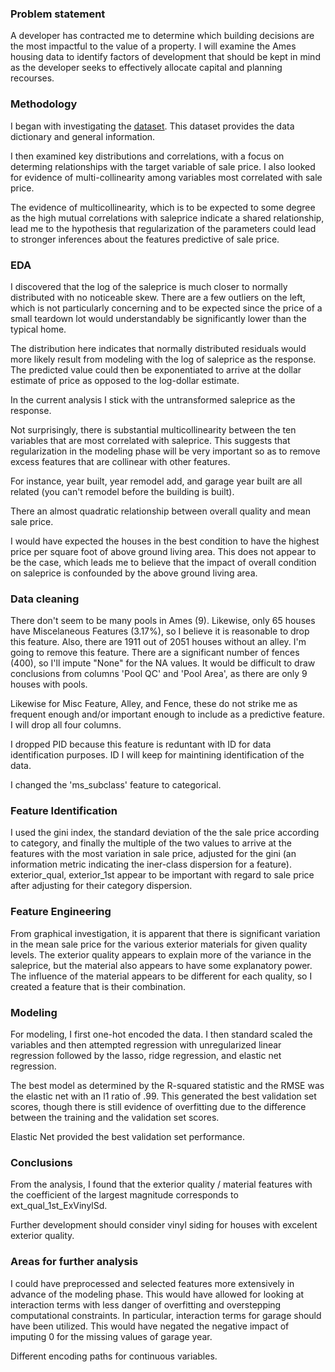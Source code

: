 ### Problem statement
A developer has contracted me to determine which building decisions are the most impactful to the value of a property.  I will examine the Ames housing data to identify factors of development that should be kept in mind as the developer seeks to effectively allocate capital and planning recourses.

### Methodology
I began with investigating the [dataset](http://jse.amstat.org/v19n3/decock/DataDocumentation.txt).
This dataset provides the data dictionary and general information.

I then examined key distributions and correlations, with a focus on determing relationships with the target variable of sale price.
I also looked for evidence of multi-collinearity among variables most correlated with sale price.

The evidence of multicollinearity, which is to be expected to some degree as the high mutual correlations with saleprice indicate a shared relationship, lead me to the hypothesis that regularization of the parameters could lead to stronger inferences about the features predictive of sale price.

### EDA
I discovered that the log of the saleprice is much closer to normally distributed with no noticeable skew.  There are a few outliers on the left, which is not particularly concerning and to be expected since the price of a small teardown lot would understandably be significantly lower than the typical home.

The distribution here indicates that normally distributed residuals would more likely result from modeling with the log of saleprice as the response.  The predicted value could then be exponentiated to arrive at the dollar estimate of price as opposed to the log-dollar estimate.

In the current analysis I stick with the untransformed saleprice as the response.

Not surprisingly, there is substantial multicollinearity between the ten variables that are most correlated with saleprice.  This suggests that regularization in the modeling phase will be very important so as to remove excess features that are collinear with other features.  

For instance, year built, year remodel add, and garage year built are all related (you can't remodel before the building is built).

There an almost quadratic relationship between overall quality and mean sale price.  

I would have expected the houses in the best condition to have the highest price per square foot of above ground living area. This does not appear to be the case, which leads me to believe that the impact of overall condition on saleprice is confounded by the above ground living area.
### Data cleaning

There don't seem to be many pools in Ames (9). Likewise, only 65 houses have Miscelaneous Features (3.17%), so I believe it is reasonable to drop this feature. Also, there are 1911 out of 2051 houses without an alley. I'm going to remove this feature. There are a significant number of fences (400), so I'll impute "None" for the NA values. It would be difficult to draw conclusions from columns 'Pool QC' and 'Pool Area', as there are only 9 houses with pools.

Likewise for Misc Feature, Alley, and Fence, these do not strike me as frequent enough and/or important enough to include as a predictive feature. I will drop all four columns.

I dropped PID because this feature is reduntant with ID for data identification purposes. ID I will keep for maintining identification of the data.

I changed the 'ms_subclass' feature to categorical.

### Feature Identification
I used the gini index, the standard deviation of the the sale price according to category, and finally the multiple of the two values to arrive at the features with the most variation in sale price, adjusted for the gini (an information metric indicating the iner-class dispersion for a feature).  exterior_qual, exterior_1st appear to be important with regard to sale price after adjusting for their category dispersion.

### Feature Engineering
From graphical investigation, it is apparent that there is significant variation in the mean sale price for the various exterior materials for given quality levels.  The exterior quality appears to explain more of the variance in the saleprice, but the material also appears to have some explanatory power.  The influence of the material appears to be different for each quality, so I created a feature that is their combination.

### Modeling

For modeling, I first one-hot encoded the data.  I then standard scaled the variables and then attempted regression with unregularized linear regression followed by the lasso, ridge regression, and elastic net regression.

The best model as determined by the R-squared statistic and the RMSE was the elastic net with an l1 ratio of .99.  This generated the best validation set scores, though there is still evidence of overfitting due to the difference between the training and the validation set scores.

Elastic Net provided the best validation set performance.

### Conclusions

From the  analysis, I found that the exterior quality / material features with the coefficient of the largest magnitude corresponds to ext_qual_1st_ExVinylSd.

Further development should consider vinyl siding for houses with excelent exterior quality.

### Areas for further analysis
I could have preprocessed and selected features more extensively in advance of the modeling phase.  This would have allowed for looking at interaction terms with less danger of overfitting and overstepping computational constraints.  In particular,  interaction terms for garage should have been utilized.  This would have negated the negative impact of imputing 0 for the missing values of garage year.

Different encoding paths for continuous variables.
